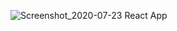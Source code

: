 ![Screenshot_2020-07-23 React App](https://user-images.githubusercontent.com/65497909/88466378-17f24a80-cea2-11ea-88f0-87c9ee060a10.png)
